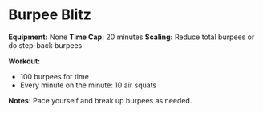 # Burpee Blitz

**Equipment:** None
**Time Cap:** 20 minutes
**Scaling:** Reduce total burpees or do step-back burpees

**Workout:**
- 100 burpees for time
- Every minute on the minute: 10 air squats

**Notes:**
Pace yourself and break up burpees as needed.
